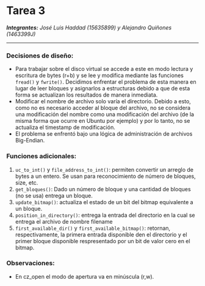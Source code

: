 # **Tarea 3**

**_Integrantes:_**  _José Luis Haddad (15635899) y Alejandro Quiñones (1463399J)_

----

### Decisiones de diseño:
- Para trabajar sobre el disco virtual se accede a este en modo lectura y escritura de bytes (r+b) y se lee y modifica mediante las funciones `fread()` y `fwrite()`.  Decidimos enfrentar el problema de esta manera en lugar de leer bloques y asignarlos a estructuras debido a que de esta forma se actualizan los resultados de manera inmediata. 
- Modificar el nombre de archivo solo varía el directorio. Debido a esto, como
no es necesario acceder al bloque del archivo, no se considera una modificación
del nombre como una modificación del archivo (de la misma forma que ocurre en Ubuntu por ejemplo) y por lo tanto, no se actualiza el timestamp de modificación.
- El problema se enfrentó bajo una lógica de administración de archivos Big-Endian.


### Funciones adicionales:
1. `uc_to_int()` y `file_address_to_int()`: permiten convertir un arreglo de bytes a un entero. Se usan para reconocimiento de número de bloques, size, etc.
2. `get_bloques()`: Dado un número de bloque y una cantidad de bloques (no se usa) entrega un bloque.
3. `update_bitmap()`: actualiza el estado de un bit del bitmap equivalente a un bloque.
4. `position_in_directory()`: entrega la entrada del directorio en la cual se entrega el archivo de nombre filename
5. `first_available_dir()` y `first_available_bitmap()`: retornan, respectivamente, la primera entrada disponible den el directorio y el primer bloque disponible respresentado por un bit de valor cero en el bitmap.

### Observaciones:
- En cz_open el modo de apertura va en minúscula (r,w).
